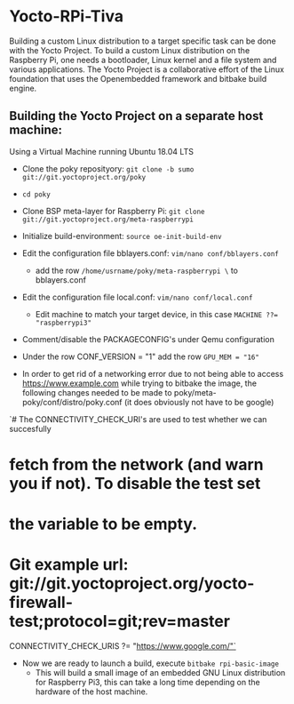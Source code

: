 # Yocto-RPi-Tiva
Building a custom Linux distribution to a target specific task can be done with the Yocto Project. To build a custom Linux distribution on the Raspberry Pi, one needs a bootloader, Linux kernel and a file system and various applications. The Yocto Project is a collaborative effort of the Linux foundation that uses the Openembedded framework and bitbake build engine.

## Building the Yocto Project on a separate host machine:
Using a Virtual Machine running Ubuntu 18.04 LTS
* Clone the poky reposityory: `git clone -b sumo git://git.yoctoproject.org/poky`
* `cd poky`
* Clone BSP meta-layer for Raspberry Pi: `git clone git://git.yoctoproject.org/meta-raspberrypi`
* Initialize build-environment: `source oe-init-build-env`
* Edit the configuration file bblayers.conf: `vim/nano conf/bblayers.conf`
  * add the row `/home/usrname/poky/meta-raspberrypi \` to bblayers.conf
* Edit the configuration file local.conf: `vim/nano conf/local.conf`
  * Edit machine to match your target device, in this case `MACHINE ??= "raspberrypi3"`
* Comment/disable the PACKAGECONFIG's under Qemu configuration
* Under the row CONF_VERSION = "1" add the row `GPU_MEM = "16"`

* In order to get rid of a networking error due to not being able to access https://www.example.com while trying to bitbake the image, the following changes needed to be made to poky/meta-poky/conf/distro/poky.conf (it does obviously not have to be google)

`# The CONNECTIVITY_CHECK_URI's are used to test whether we can succesfully
# fetch from the network (and warn you if not). To disable the test set
# the variable to be empty.
# Git example url: git://git.yoctoproject.org/yocto-firewall-test;protocol=git;rev=master    
CONNECTIVITY_CHECK_URIS ?= "https://www.google.com/"`

* Now we are ready to launch a build, execute `bitbake rpi-basic-image`
  * This will build a small image of an embedded GNU Linux distribution for Raspberry Pi3, this can take a long time depending on the hardware of the host machine.
